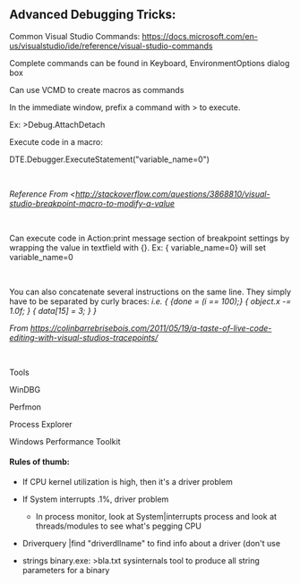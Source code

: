 ## Advanced Debugging Tricks:

Common Visual Studio Commands: <https://docs.microsoft.com/en-us/visualstudio/ide/reference/visual-studio-commands>

Complete commands can be found in Keyboard, EnvironmentOptions dialog box


Can use VCMD to create macros as commands


In the immediate window, prefix a command with &gt; to execute.

Ex: &gt;Debug.AttachDetach



Execute code in a macro:

DTE.Debugger.ExecuteStatement("variable\_name=0")

 

*Reference From <http://stackoverflow.com/questions/3868810/visual-studio-breakpoint-macro-to-modify-a-value*

 

Can execute code in Action:print message section of breakpoint settings by wrapping the value in textfield with {}. Ex: { variable\_name=0} will set variable\_name=0

 

You can also concatenate several instructions on the same line. They simply have to be separated by curly braces: 
*i.e. { {done = (i == 100);} { object.x -= 1.0f; } { data\[15\] = 3; } }*

*From <https://colinbarrebrisebois.com/2011/05/19/a-taste-of-live-code-editing-with-visual-studios-tracepoints/>*

 


Tools

WinDBG


Perfmon

Process Explorer

Windows Performance Toolkit


#### Rules of thumb:

-   If CPU kernel utilization is high, then it's a driver problem

-   If System interrupts .1%, driver problem

    -   In process monitor, look at System|interrupts process and look at threads/modules to see what's pegging CPU

-   Driverquery |find "driverdllname" to find info about a driver (don't use

-   strings binary.exe: &gt;bla.txt sysinternals tool to produce all string parameters for a binary
